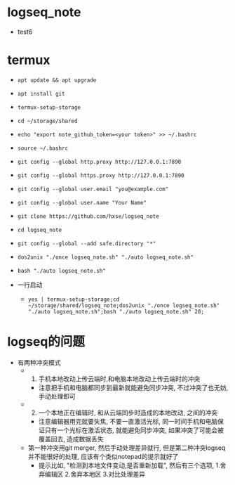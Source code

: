 # logseq_note
  * test6
# termux
  * `apt update && apt upgrade`
  * `apt install git`
  * `termux-setup-storage`
  * `cd ~/storage/shared`
  
  * `echo "export note_github_token=<your token>" >> ~/.bashrc`
  * `source ~/.bashrc`
  
  * `git config --global http.proxy http://127.0.0.1:7890`
  * `git config --global https.proxy http://127.0.0.1:7890`
  * `git config --global user.email "you@example.com"`
  * `git config --global user.name "Your Name"`
  
  * `git clone https://github.com/hxse/logseq_note`
  * `cd logseq_note`
  * `git config --global --add safe.directory "*"`
  * `dos2unix "./once logseq_note.sh" "./auto logseq_note.sh"`
  * `bash "./auto logseq_note.sh"`
  * 一行启动
    * `yes | termux-setup-storage;cd ~/storage/shared/logseq_note;dos2unix "./once logseq_note.sh" "./auto logseq_note.sh";bash "./auto logseq_note.sh" 20;`
# logseq的问题
  * 有两种冲突模式
    * 1. 手机本地改动上传云端时,和电脑本地改动上传云端时的冲突
      * 注意把手机和电脑都同步到最新就能避免同步冲突, 不过冲突了也无妨, 手动处理即可
    * 2. 一个本地正在编辑时, 和从云端同步时造成的本地改动, 之间的冲突
      * 注意编辑器用完就要失焦, 不要一直激活光标, 同一时间手机和电脑保证只有一个光标在激活状态, 就能避免同步冲突, 如果冲突了可能会被覆盖回去, 造成数据丢失
    * 第一种冲突用git merger, 然后手动处理差异就行, 但是第二种冲突logseq并不能很好的处理, 应该有个类似notepad的提示就好了
      * 提示比如, "检测到本地文件变动,是否重新加载", 然后有三个选项, 1.舍弃编辑区 2.舍弃本地区 3.对比处理差异
